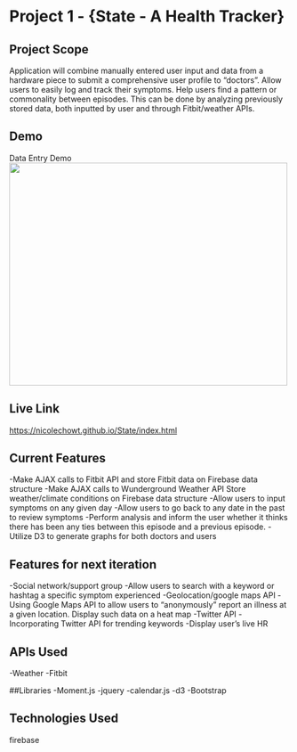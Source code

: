 # Project 1 - {State - A Health Tracker}

## Project Scope
Application will combine manually entered user input and data from a hardware piece to submit a comprehensive user profile to “doctors”.
Allow users to easily log and track their symptoms. Help users find a pattern or commonality between episodes. This can be done by analyzing previously stored data, both inputted by user and through Fitbit/weather APIs.

## Demo
Data Entry Demo
<img src="https://thumbs.gfycat.com/PitifulHandmadeKob-size_restricted.gif" width="500" height="400" />


## Live Link
https://nicolechowt.github.io/State/index.html

## Current Features
-Make AJAX calls to Fitbit API and store Fitbit data on Firebase data structure
-Make AJAX calls to Wunderground Weather API Store weather/climate conditions on Firebase data structure
-Allow users to input symptoms on any given day
-Allow users to go back to any date in the past to review symptoms
-Perform analysis and inform the user whether it thinks there has been any ties between this episode and a previous episode. 
-Utilize D3 to generate graphs for both doctors and users

## Features for next iteration
-Social network/support group
-Allow users to search with a keyword or hashtag a specific symptom experienced
-Geolocation/google maps API
-Using Google Maps API to allow users to “anonymously” report an illness at a given location. Display such data on a heat map
-Twitter API
-Incorporating Twitter API for trending keywords
-Display user’s live HR 

## APIs Used
-Weather
-Fitbit

##Libraries
-Moment.js
-jquery
-calendar.js
-d3
-Bootstrap

## Technologies Used
firebase

